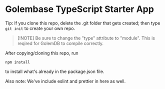 # Golembase TypeScript Starter App

Tip: If you clone this repo, delete the .git folder that gets created; then type `git init` to create your own repo.

> \[!NOTE\]
> Be sure to change the "type" attribute to "module". This is reqired for GolemDB to compile correctly.

After copying/cloning this repo, run

```
npm install
```

to install what's already in the package.json file.

Also note: We've include eslint and prettier in here as well.

